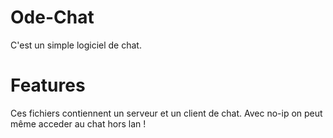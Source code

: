 # Ode-Chat
C'est un simple logiciel de chat.

# Features
Ces fichiers contiennent un serveur et un client de chat.
Avec no-ip on peut même acceder au chat hors lan !

